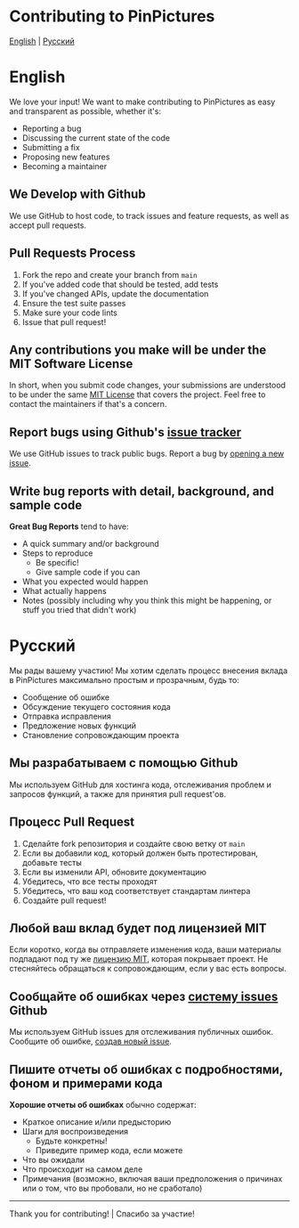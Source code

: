 # Contributing to PinPictures

[English](#english) | [Русский](#russian)

# English

We love your input! We want to make contributing to PinPictures as easy and transparent as possible, whether it's:

- Reporting a bug
- Discussing the current state of the code
- Submitting a fix
- Proposing new features
- Becoming a maintainer

## We Develop with Github
We use GitHub to host code, to track issues and feature requests, as well as accept pull requests.

## Pull Requests Process
1. Fork the repo and create your branch from `main`
2. If you've added code that should be tested, add tests
3. If you've changed APIs, update the documentation
4. Ensure the test suite passes
5. Make sure your code lints
6. Issue that pull request!

## Any contributions you make will be under the MIT Software License
In short, when you submit code changes, your submissions are understood to be under the same [MIT License](http://choosealicense.com/licenses/mit/) that covers the project. Feel free to contact the maintainers if that's a concern.

## Report bugs using Github's [issue tracker](https://github.com/[repository-owner]/PinPictures/issues)
We use GitHub issues to track public bugs. Report a bug by [opening a new issue](https://github.com/[repository-owner]/PinPictures/issues/new).

## Write bug reports with detail, background, and sample code

**Great Bug Reports** tend to have:

- A quick summary and/or background
- Steps to reproduce
  - Be specific!
  - Give sample code if you can
- What you expected would happen
- What actually happens
- Notes (possibly including why you think this might be happening, or stuff you tried that didn't work)

# Русский

Мы рады вашему участию! Мы хотим сделать процесс внесения вклада в PinPictures максимально простым и прозрачным, будь то:

- Сообщение об ошибке
- Обсуждение текущего состояния кода
- Отправка исправления
- Предложение новых функций
- Становление сопровождающим проекта

## Мы разрабатываем с помощью Github
Мы используем GitHub для хостинга кода, отслеживания проблем и запросов функций, а также для принятия pull request'ов.

## Процесс Pull Request
1. Сделайте fork репозитория и создайте свою ветку от `main`
2. Если вы добавили код, который должен быть протестирован, добавьте тесты
3. Если вы изменили API, обновите документацию
4. Убедитесь, что все тесты проходят
5. Убедитесь, что ваш код соответствует стандартам линтера
6. Создайте pull request!

## Любой ваш вклад будет под лицензией MIT
Если коротко, когда вы отправляете изменения кода, ваши материалы подпадают под ту же [лицензию MIT](http://choosealicense.com/licenses/mit/), которая покрывает проект. Не стесняйтесь обращаться к сопровождающим, если у вас есть вопросы.

## Сообщайте об ошибках через [систему issues](https://github.com/[repository-owner]/PinPictures/issues) Github
Мы используем GitHub issues для отслеживания публичных ошибок. Сообщите об ошибке, [создав новый issue](https://github.com/[repository-owner]/PinPictures/issues/new).

## Пишите отчеты об ошибках с подробностями, фоном и примерами кода

**Хорошие отчеты об ошибках** обычно содержат:

- Краткое описание и/или предысторию
- Шаги для воспроизведения
  - Будьте конкретны!
  - Приведите пример кода, если можете
- Что вы ожидали
- Что происходит на самом деле
- Примечания (возможно, включая ваши предположения о причинах или о том, что вы пробовали, но не сработало)

---

Thank you for contributing! | Спасибо за участие! 